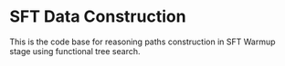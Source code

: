 # SFT Data Construction
This is the code base for reasoning paths construction in SFT Warmup stage using functional tree search.